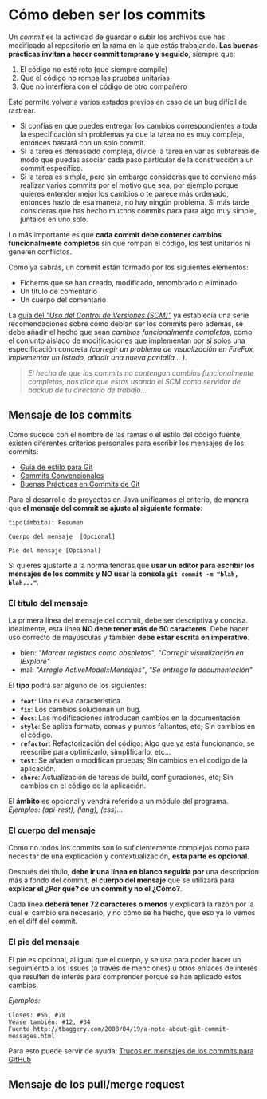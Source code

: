 # Cómo deben ser los commits
Un *commit* es la actividad de guardar o subir los archivos que has modificado al repositorio en la rama en la que estás trabajando. **Las buenas prácticas invitan a hacer commit temprano y seguido**, siempre que:

1. El código no esté roto (que siempre compile)
2. Que el código no rompa las pruebas unitarias
3. Que no interfiera con el código de otro compañero

Esto permite volver a varios estados previos en caso de un bug difícil de rastrear. 

* Si confías en que puedes entregar los cambios correspondientes a toda la especificación sin problemas ya que la tarea no es muy compleja, entonces bastará con un solo commit.
* Si la tarea es demasiado compleja, divide la tarea en varias subtareas de modo que puedas asociar cada paso particular de la construcción a un commit específico.
* Si la tarea es simple, pero sin embargo consideras que te conviene más realizar varios commits por el motivo que sea, por ejemplo porque quieres entender mejor los cambios o te parece más ordenado, entonces hazlo de esa manera, no hay ningún problema. Si más tarde consideras que has hecho muchos commits para para algo muy simple, júntalos en uno solo.

Lo más importante es que **cada commit debe contener cambios funcionalmente completos** sin que rompan el código, los test unitarios ni generen conflictos.

Como ya sabrás, un commit están formado por los siguientes elementos:
* Ficheros que se han creado, modificado, renombrado o eliminado
* Un título de comentario 
* Un cuerpo del comentario

La [guía del *"Uso del Control de Versiones (SCM)"*](Guia-SCM.md#reglas-de-uso-del-control-de-versiones) ya establecía una serie recomendaciones sobre cómo debían ser los commits pero además, se debe añadir el hecho que sean *cambios funcionalmente completos*, como el conjunto aislado de modificaciones que implementan por sí solos una especificación concreta *(corregir un problema de visualización en FireFox, implementar un listado, añadir una nueva pantalla... )*.

> *El hecho de que los commits no contengan cambios funcionalmente completos, nos dice que estás usando el SCM como servidor de backup de tu directorio de trabajo...*

## Mensaje de los commits
Como sucede con el nombre de las ramas o el estilo del código fuente, existen diferentes criterios personales para escribir los mensajes de los commits:

* [Guía de estilo para Git](https://github.com/jeko2000/git-style-guide#commits)
* [Commits Convencionales](https://www.conventionalcommits.org/es/v1.0.0-beta.3/)
* [Buenas Prácticas en Commits de Git](https://codigofacilito.com/articulos/buenas-practicas-en-commits-de-git)

Para el desarrollo de proyectos en Java unificamos el criterio, de manera que **el mensaje del commit se ajuste al siguiente formato**:

```
tipo(ámbito): Resumen

Cuerpo del mensaje  [Opcional]

Pie del mensaje [Opcional]
```
Si quieres ajustarte a la norma tendrás que **usar un editor para escribir los mensajes de los commits y NO usar la consola ```git commit -m "blah, blah..."```**.

### El título del mensaje
La primera línea del mensaje del commit, debe ser descriptiva y concisa. Idealmente, esta línea **NO debe tener más de 50 caracteres**. Debe hacer uso correcto de mayúsculas y también **debe estar escrita en imperativo**. 

* bien:  *"Marcar registros como obsoletos"*, *"Corregir visualización en IExplore"*
* mal: *"Arreglo ActiveModel::Mensajes"*, *"Se entrega la documentación"*

El **tipo** podrá ser alguno de los siguientes:

* **```feat```**: Una nueva característica.
* **```fix```**:  Los cambios solucionan un bug.
* **```docs```**:  Las modificaciones introducen cambios en la documentación.
* **```style```**:  Se aplica formato, comas y puntos faltantes, etc; Sin cambios en el código.
* **```refactor```**:  Refactorización del código: Algo que ya está funcionando, se reescribe para optimizarlo, simplificarlo, etc...
* **```test```**:  Se añaden o modifican pruebas; Sin cambios en el codigo de la aplicación.
* **```chore```**:  Actualización de tareas de build, configuraciones, etc; Sin cambios en el código de la aplicación.

El **ámbito** es opcional y vendrá referido a un módulo del programa. *Ejemplos: (api-rest), (lang), (css)...* 

### El cuerpo del mensaje
Como no todos los commits son lo suficientemente complejos como para necesitar de una explicación y contextualización, **esta parte es opcional**. 

Después del título, **debe ir una línea en blanco seguida por** una descripción más a fondo del commit, **el cuerpo del mensaje** que se utilizará para **explicar el ¿Por qué? de un commit y no el ¿Cómo?**. 

Cada línea **deberá tener 72 caracteres o menos** y explicará la razón por la cual el cambio era necesario, y no cómo se ha hecho, que eso ya lo vemos en el diff del commit.

### El pie del mensaje
El pie es opcional, al igual que el cuerpo, y se usa para poder hacer un seguimiento a los Issues (a través de menciones) u otros enlaces de interés que resulten de interés para comprender porqué se han aplicado estos cambios.

*Ejemplos:*
```
Closes: #56, #78
Véase también: #12, #34
Fuente http://tbaggery.com/2008/04/19/a-note-about-git-commit-messages.html
```
Para esto puede servir de ayuda: [Trucos en mensajes de los commits para GitHub](https://platzi.com/blog/trucos-en-mensajes-de-los-commits-para-github/)

## Mensaje de los pull/merge request
